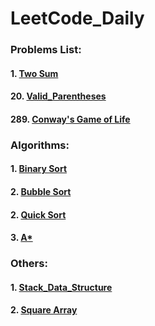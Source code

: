 # LeetCode_Daily

### Problems List:
#### 1. [Two Sum](https://github.com/w326004741/LeetCode_Daily/blob/master/src/Easy/Two_Sum.java)
#### 20. [Valid_Parentheses](https://github.com/w326004741/LeetCode_Daily/blob/master/src/Easy/Valid_Parentheses.java)
#### 289. [Conway's Game of Life](https://github.com/w326004741/LeetCode_Daily/blob/master/src/Medium/Game_of_Life.java)

### Algorithms:
#### 1. [Binary Sort](https://github.com/w326004741/LeetCode_Daily/blob/master/src/Algorithms/Binary_Sort.java)
#### 2. [Bubble Sort](https://github.com/w326004741/LeetCode_Daily/blob/master/src/Algorithms/Bubble_Sort.java)
#### 2. [Quick Sort](https://github.com/w326004741/LeetCode_Daily/blob/master/src/Algorithms/Quick_Sort.java)
#### 3. [A*](https://github.com/w326004741/LeetCode_Daily/blob/master/src/Algorithms/A_Star)

### Others:
#### 1. [Stack_Data_Structure](https://github.com/w326004741/LeetCode_Daily/blob/master/src/Others/Stack_Data_Structure.java)
#### 2. [Square Array](https://github.com/w326004741/LeetCode_Daily/blob/master/src/Others/SquareArray.java)


